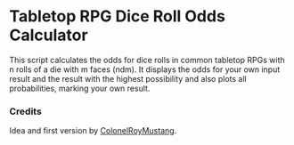 # Tabletop RPG Dice Roll Odds Calculator
This script calculates the odds for dice rolls in common tabletop RPGs with n rolls of a die with m faces (ndm).
It displays the odds for your own input result and the result with the highest possibility and also plots all probabilities, marking your own result.

### Credits
Idea and first version by [ColonelRoyMustang](https://github.com/ColonelRoyMustang).